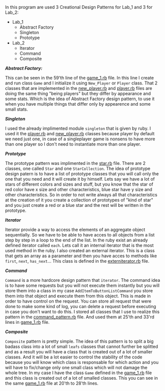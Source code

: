 
In this program are used 3 Creational Design Patterns for Lab_1 and 3 for Lab_2:

  * Lab_1
    * Abstract Factory
    * Singleton
    * Prototype
  * Lab_2
    * Iterator 
    * Command 
    * Composite


  
***Abstract Factory:***

  This can be seen in the 59'th line of the [game_1.rb](https://github.com/UnnemotionalHyena/IPP/blob/master/Lab_1-2/game_1.rb) file. In this line I create and run class `Game` and I initialize it using `New_Player` or `Player` class. That 2 classes that are implemented in the [new_player.rb](https://github.com/UnnemotionalHyena/IPP/blob/master/Lab_1-2/new_player.rb) and [player.rb](https://github.com/UnnemotionalHyena/IPP/blob/master/Lab_1-2/player.rb) files are doing the same thing "being players" but they differ by appearance and some stats. Which is the idea of Abstract Factory design pattern, to use it when you have multiple things that differ only by appearence and some small stats.


***Singleton***

  I used the already implimented module `singleton` that is given by ruby. I used it the [player.rb](https://github.com/UnnemotionalHyena/IPP/blob/master/Lab_1-2/player.rb) and [new_player.rb](https://github.com/UnnemotionalHyena/IPP/blob/master/Lab_1-2/new_player.rb) classes because player by default we need just one, in case of a singleplayer game is nonsens to have more than one player so I don't need to instantiate more than one player.
  
  
***Prototype***

  The prototype pattern was implimented in the [star.rb](https://github.com/UnnemotionalHyena/IPP/blob/master/Lab_1-2/star.rb) file. There are 2 classes, one called `Star` and one `StarCollection`. The idea of prototype design patern is to have a list of prototype classes that you will call only the one that you need and it will create it by himself. Lets say we have a lot of stars of different colors and sizes and stuff, but you know that the star of red color have x size and other characteristics, blue star have y size and other characteristics. So in order to not write always all that characteristics at the creation of it you create a collection of prototypes of "kind of star" and you just create a red or a blue star and the rest will be written in the prototype.


***Iterator***

  Iterator provide a way to access the elements of an aggregate object sequentially. So we have to be able to have acces to all objects from a list step by step in a loop to the end of the list. In the ruby exist an already defined iterator called `each`. Lets call it an internal iterator that is the most used method in the ruby. I also created an external iterator. This is a class that gets an array as a parameter and then you have acces to methods like `first`, `next`, `has_next`... This class is defined in the [externiterator.rb](https://github.com/UnnemotionalHyena/IPP/blob/master/Lab_1-2/externiterator.rb) file.


***Command***

  `Command` is a more hardcore design pattern that `iterator`. The command idea is to have some requests but you will not execute them instantly but you will store them into a class in my case `AddItemToButtonListCommand` you store them into that object and execute them from this object. This is made in order to have control on the request. You can store all request that were done to make some kind of log, you can delete a request before executing in case you don't want to do this. I stored all classes that I use to realize this pattern in the [command_pattern.rb](https://github.com/UnnemotionalHyena/IPP/blob/master/Lab_1-2/command_pattern.rb) file. And used them at 25'th and 33'rd lines in [game_1.rb](https://github.com/UnnemotionalHyena/IPP/blob/master/Lab_1-2/game_1.rb) file.

***Composite***

  `Composite` pattern is pretty simple. The idea of this pattern is to split a big badass class into a lot of small `leafs` classes that cannot further be splitted and as a result you will have a class that is created out of a lot of smaller classes. And it will be a lot easier to control the stability of the code because you will know which class is responsable for which action and you will have to fix/change only one small class which will not damage the whole tree. In my case I have the class `Game` defined in the [game_1.rb](https://github.com/UnnemotionalHyena/IPP/blob/master/Lab_1-2/game_1.rb) file and this class is created out of a lot of smalled classes. This you can see in the same [game_1.rb](https://github.com/UnnemotionalHyena/IPP/blob/master/Lab_1-2/game_1.rb) file at 20'th to 28'th lines.
